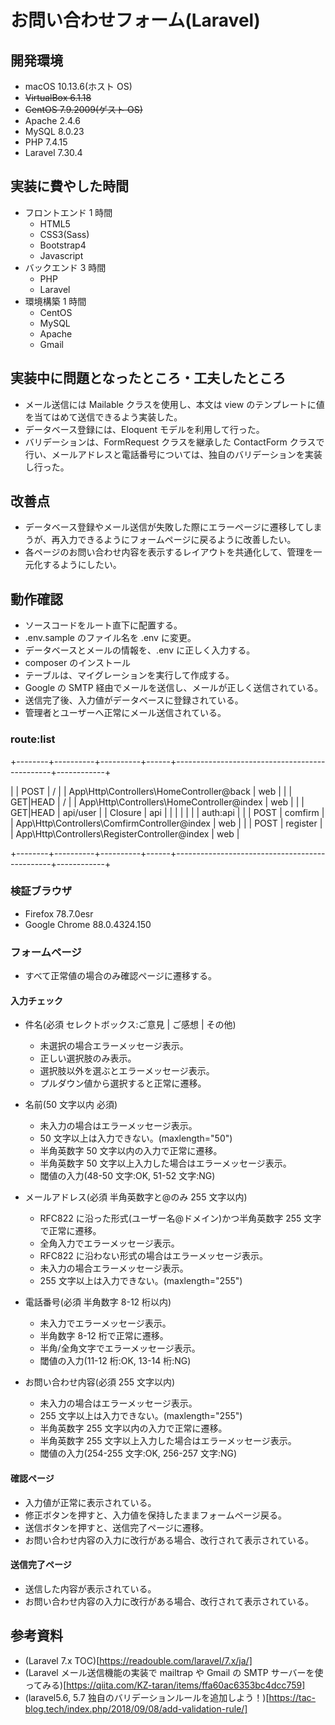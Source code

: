 # お問い合わせフォーム(Laravel)

## 開発環境

-   macOS 10.13.6(ホスト OS)
-   ~~VirtualBox 6.1.18~~
-   ~~CentOS 7.9.2009(ゲスト OS)~~
-   Apache 2.4.6
-   MySQL 8.0.23
-   PHP 7.4.15
-   Laravel 7.30.4

## 実装に費やした時間

-   フロントエンド 1 時間
    -   HTML5
    -   CSS3(Sass)
    -   Bootstrap4
    -   Javascript
-   バックエンド 3 時間
    -   PHP
    -   Laravel
-   環境構築 1 時間
    -   CentOS
    -   MySQL
    -   Apache
    -   Gmail

## 実装中に問題となったところ・工夫したところ

-   メール送信には Mailable クラスを使用し、本文は view のテンプレートに値を当てはめて送信できるよう実装した。
-   データベース登録には、Eloquent モデルを利用して行った。
-   バリデーションは、FormRequest クラスを継承した ContactForm クラスで行い、メールアドレスと電話番号については、独自のバリデーションを実装し行った。

## 改善点

-   データベース登録やメール送信が失敗した際にエラーページに遷移してしまうが、再入力できるようにフォームページに戻るように改善したい。
-   各ページのお問い合わせ内容を表示するレイアウトを共通化して、管理を一元化するようにしたい。

## 動作確認

-   ソースコードをルート直下に配置する。
-   .env.sample のファイル名を .env に変更。
-   データベースとメールの情報を、.env に正しく入力する。
-   composer のインストール
-   テーブルは、マイグレーションを実行して作成する。
-   Google の SMTP 経由でメールを送信し、メールが正しく送信されている。
-   送信完了後、入力値がデータベースに登録されている。
-   管理者とユーザーへ正常にメール送信されている。

### route:list

+--------+----------+----------+------+-----------------------------------------------+------------+

| | POST | / | | App\Http\Controllers\HomeController@back | web |
| | GET|HEAD | / | | App\Http\Controllers\HomeController@index | web |
| | GET|HEAD | api/user | | Closure | api |
| | | | | | auth:api |
| | POST | comfirm | | App\Http\Controllers\ComfirmController@index | web |
| | POST | register | | App\Http\Controllers\RegisterController@index | web |

+--------+----------+----------+------+-----------------------------------------------+------------+

### 検証ブラウザ

-   Firefox 78.7.0esr
-   Google Chrome 88.0.4324.150

### フォームページ

-   すべて正常値の場合のみ確認ページに遷移する。

#### 入力チェック

-   件名(必須 セレクトボックス:ご意見 | ご感想 | その他)

    -   未選択の場合エラーメッセージ表示。
    -   正しい選択肢のみ表示。
    -   選択肢以外を選ぶとエラーメッセージ表示。
    -   プルダウン値から選択すると正常に遷移。

-   名前(50 文字以内 必須)

    -   未入力の場合はエラーメッセージ表示。
    -   50 文字以上は入力できない。(maxlength="50")
    -   半角英数字 50 文字以内の入力で正常に遷移。
    -   半角英数字 50 文字以上入力した場合はエラーメッセージ表示。
    -   閾値の入力(48-50 文字:OK, 51-52 文字:NG)

-   メールアドレス(必須 半角英数字と@のみ 255 文字以内)

    -   RFC822 に沿った形式(ユーザー名@ドメイン)かつ半角英数字 255 文字で正常に遷移。
    -   全角入力でエラーメッセージ表示。
    -   RFC822 に沿わない形式の場合はエラーメッセージ表示。
    -   未入力の場合エラーメッセージ表示。
    -   255 文字以上は入力できない。(maxlength="255")

-   電話番号(必須 半角数字 8-12 桁以内)

    -   未入力でエラーメッセージ表示。
    -   半角数字 8-12 桁で正常に遷移。
    -   半角/全角文字でエラーメッセージ表示。
    -   閾値の入力(11-12 桁:OK, 13-14 桁:NG)

-   お問い合わせ内容(必須 255 文字以内)

    -   未入力の場合はエラーメッセージ表示。
    -   255 文字以上は入力できない。(maxlength="255")
    -   半角英数字 255 文字以内の入力で正常に遷移。
    -   半角英数字 255 文字以上入力した場合はエラーメッセージ表示。
    -   閾値の入力(254-255 文字:OK, 256-257 文字:NG)

#### 確認ページ

-   入力値が正常に表示されている。
-   修正ボタンを押すと、入力値を保持したままフォームページ戻る。
-   送信ボタンを押すと、送信完了ページに遷移。
-   お問い合わせ内容の入力に改行がある場合、改行されて表示されている。

#### 送信完了ページ

-   送信した内容が表示されている。
-   お問い合わせ内容の入力に改行がある場合、改行されて表示されている。

## 参考資料

-   (Laravel 7.x TOC)[https://readouble.com/laravel/7.x/ja/]
-   (Laravel メール送信機能の実装で mailtrap や Gmail の SMTP サーバーを使ってみる)[https://qiita.com/KZ-taran/items/ffa60ac6353bc4dcc759]
-   (laravel5.6, 5.7 独自のバリデーションルールを追加しよう！)[https://tac-blog.tech/index.php/2018/09/08/add-validation-rule/]
